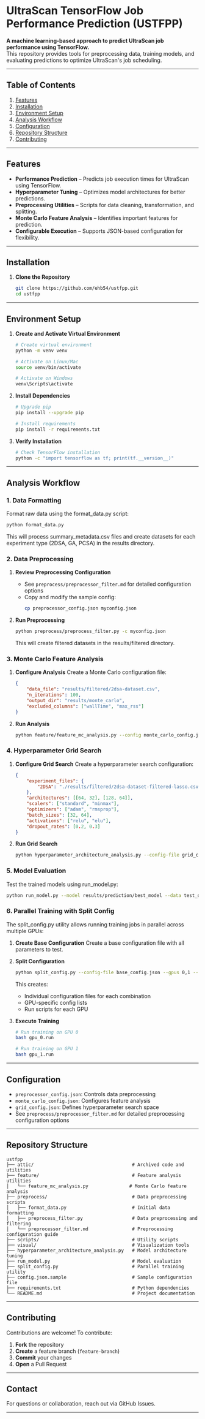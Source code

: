 # **UltraScan TensorFlow Job Performance Prediction (USTFPP)**

**A machine learning-based approach to predict UltraScan job performance using TensorFlow.**  
This repository provides tools for preprocessing data, training models, and evaluating predictions to optimize UltraScan's job scheduling.

---

## **Table of Contents**
1. [Features](#features)
2. [Installation](#installation)
3. [Environment Setup](#environment-setup)
4. [Analysis Workflow](#analysis-workflow)
5. [Configuration](#configuration)
6. [Repository Structure](#repository-structure)
7. [Contributing](#contributing)

---

## **Features**
- **Performance Prediction** – Predicts job execution times for UltraScan using TensorFlow.
- **Hyperparameter Tuning** – Optimizes model architectures for better predictions.
- **Preprocessing Utilities** – Scripts for data cleaning, transformation, and splitting.
- **Monte Carlo Feature Analysis** – Identifies important features for prediction.
- **Configurable Execution** – Supports JSON-based configuration for flexibility.

---

## **Installation**
1. **Clone the Repository**
   ```bash
   git clone https://github.com/ehb54/ustfpp.git
   cd ustfpp
   ```

---

## **Environment Setup**
1. **Create and Activate Virtual Environment**
   ```bash
   # Create virtual environment
   python -m venv venv

   # Activate on Linux/Mac
   source venv/bin/activate

   # Activate on Windows
   venv\Scripts\activate
   ```

2. **Install Dependencies**
   ```bash
   # Upgrade pip
   pip install --upgrade pip

   # Install requirements
   pip install -r requirements.txt
   ```

3. **Verify Installation**
   ```bash
   # Check TensorFlow installation
   python -c "import tensorflow as tf; print(tf.__version__)"
   ```

---

## **Analysis Workflow**

### 1. Data Formatting
Format raw data using the format_data.py script:
```bash
python format_data.py
```
This will process summary_metadata.csv files and create datasets for each experiment type (2DSA, GA, PCSA) in the results directory.

### 2. Data Preprocessing
1. **Review Preprocessing Configuration**
   - See `preprocess/preprocessor_filter.md` for detailed configuration options
   - Copy and modify the sample config:
     ```bash
     cp preprocessor_config.json myconfig.json
     ```

2. **Run Preprocessing**
   ```bash
   python preprocess/preprocess_filter.py -c myconfig.json
   ```
   This will create filtered datasets in the results/filtered directory.

### 3. Monte Carlo Feature Analysis
1. **Configure Analysis**
   Create a Monte Carlo configuration file:
   ```json
   {
       "data_file": "results/filtered/2dsa-dataset.csv",
       "n_iterations": 100,
       "output_dir": "results/monte_carlo",
       "excluded_columns": ["wallTime", "max_rss"]
   }
   ```

2. **Run Analysis**
   ```bash
   python feature/feature_mc_analysis.py --config monte_carlo_config.json
   ```

### 4. Hyperparameter Grid Search
1. **Configure Grid Search**
   Create a hyperparameter search configuration:
   ```json
   {
       "experiment_files": {
           "2DSA": "./results/filtered/2dsa-dataset-filtered-lasso.csv"
       },
       "architectures": [[64, 32], [128, 64]],
       "scalers": ["standard", "minmax"],
       "optimizers": ["adam", "rmsprop"],
       "batch_sizes": [32, 64],
       "activations": ["relu", "elu"],
       "dropout_rates": [0.2, 0.3]
   }
   ```

2. **Run Grid Search**
   ```bash
   python hyperparameter_architecture_analysis.py --config-file grid_config.json
   ```

### 5. Model Evaluation
Test the trained models using run_model.py:
```bash
python run_model.py --model results/prediction/best_model --data test_data.csv --output results/evaluation
```

### 6. Parallel Training with Split Config
The split_config.py utility allows running training jobs in parallel across multiple GPUs:

1. **Create Base Configuration**
   Create a base configuration file with all parameters to test.

2. **Split Configuration**
   ```bash
   python split_config.py --config-file base_config.json --gpus 0,1 --jobs-per-gpu 2
   ```
   This creates:
   - Individual configuration files for each combination
   - GPU-specific config lists
   - Run scripts for each GPU

3. **Execute Training**
   ```bash
   # Run training on GPU 0
   bash gpu_0.run

   # Run training on GPU 1
   bash gpu_1.run
   ```

---

## **Configuration**
- `preprocessor_config.json`: Controls data preprocessing
- `monte_carlo_config.json`: Configures feature analysis
- `grid_config.json`: Defines hyperparameter search space
- See `preprocess/preprocessor_filter.md` for detailed preprocessing configuration options

---

## **Repository Structure**
```
ustfpp
├── attic/                                    # Archived code and utilities
├── feature/                                  # Feature analysis utilities
│   └── feature_mc_analysis.py               # Monte Carlo feature analysis
├── preprocess/                               # Data preprocessing scripts
│   ├── format_data.py                        # Initial data formatting
│   ├── preprocess_filter.py                  # Data preprocessing and filtering
│   └── preprocessor_filter.md                # Preprocessing configuration guide
├── scripts/                                  # Utility scripts
├── visual/                                   # Visualization tools
├── hyperparameter_architecture_analysis.py   # Model architecture tuning
├── run_model.py                              # Model evaluation
├── split_config.py                           # Parallel training utility
├── config.json.sample                        # Sample configuration file
├── requirements.txt                          # Python dependencies
└── README.md                                 # Project documentation
```

---

## **Contributing**
Contributions are welcome! To contribute:
1. **Fork** the repository
2. **Create** a feature branch (`feature-branch`)
3. **Commit** your changes
4. **Open** a Pull Request

---

## **Contact**
For questions or collaboration, reach out via GitHub Issues.

---
